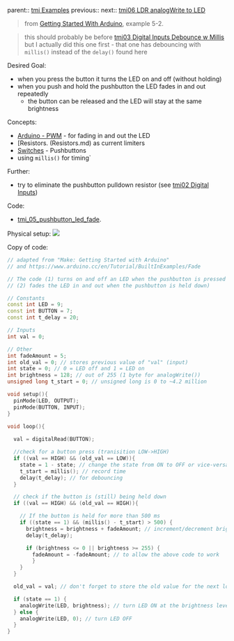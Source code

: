 parent:: [tmi Examples](tmi%20Examples.md)
previous:: 
next:: [tmi06 LDR analogWrite to LED](tmi06%20LDR%20analogWrite%20to%20LED.md)

> from [Getting Started With Arduino](Personal%20Folders/that_marouk_ish%20(Spencer)/banziGettingStartedArduino.md), example 5-2.

> this should probably be before [tmi03 Digital Inputs Debounce w Millis](tmi03%20Digital%20Inputs%20Debounce%20w%20Millis.md) but I actually did this one first - that one has debouncing with `millis()` instead of the `delay()` found here

Desired Goal: 
- when you press the button it turns the LED on and off (without holding)
- when you push and hold the pushbutton the LED fades in and out repeatedly
	- the button can be released and the LED will stay at the same brightness

Concepts:
- [Arduino - PWM](Arduino%20-%20PWM.md) - for fading in and out the LED
- [Resistors. (Resistors.md) as current limiters
- [Switches](Switches.md) - Pushbuttons
- using `millis()` for timing`

Further:
- try to eliminate the pushbutton pulldown resistor (see [tmi02 Digital Inputs](tmi02%20Digital%20Inputs.md))

Code:
- [tmi_05_pushbutton_led_fade](Personal%20Folders/that_marouk_ish%20(Spencer)/code/tmi_05_pushbutton_led_fade/tmi_05_pushbutton_led_fade.ino).

Physical setup:
![](attachments/Pasted%20image%2020221005220840.png)

Copy of code: 
``` c++
// adapted from "Make: Getting Started with Arduino" 
// and https://www.arduino.cc/en/Tutorial/BuiltInExamples/Fade

// The code (1) turns on and off an LED when the pushbutton is pressed and
// (2) fades the LED in and out when the pushbutton is held down)

// Constants
const int LED = 9;
const int BUTTON = 7; 
const int t_delay = 20;

// Inputs
int val = 0;

// Other
int fadeAmount = 5;
int old_val = 0; // stores previous value of "val" (input)
int state = 0; // 0 = LED off and 1 = LED on
int brightness = 128; // out of 255 (1 byte for analogWrite())
unsigned long t_start = 0; // unsigned long is 0 to ~4.2 million

void setup(){
  pinMode(LED, OUTPUT); 
  pinMode(BUTTON, INPUT);
}

void loop(){
  
  val = digitalRead(BUTTON);

  //check for a button press (tranisition LOW->HIGH)
  if ((val == HIGH) && (old_val == LOW)){
    state = 1 - state; // change the state from ON to OFF or vice-versa
    t_start = millis(); // record time
    delay(t_delay); // for debouncing
  }

  // check if the button is (still) being held down
  if ((val == HIGH) && (old_val == HIGH)){

    // If the button is held for more than 500 ms
    if ((state == 1) && (millis() - t_start) > 500) {
      brightness = brightness + fadeAmount; // increment/decrement brightness
      delay(t_delay);

      if (brightness <= 0 || brightness >= 255) {
        fadeAmount = -fadeAmount; // to allow the above code to work 
        }
    } 
  }

  old_val = val; // don't forget to store the old value for the next loop

  if (state == 1) {
    analogWrite(LED, brightness); // turn LED ON at the brightness level
  } else {
    analogWrite(LED, 0); // turn LED OFF
  }
}
```